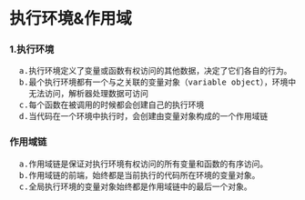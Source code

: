 <h1>执行环境&作用域</h1>
<h3>1.执行环境</h3>
<pre>
  a.执行环境定义了变量或函数有权访问的其他数据，决定了它们各自的行为。
  b.最个执行环境都有一个与之关联的变量对象（variable object），环境中定义的所有变量和函数都保存在这个对象中，编写代码
    无法访问，解析器处理数据可访问
  c.每个函数在被调用的时候都会创建自己的执行环境
  d.当代码在一个环境中执行时，会创建由变量对象构成的一个作用域链
</pre>
<h3>作用域链</h3>
<pre>
  a.作用域链是保证对执行环境有权访问的所有变量和函数的有序访问。
  b.作用域链的前端，始终都是当前执行的代码所在环境的变量对象。
  c.全局执行环境的变量对象始终都是作用域链中的最后一个对象。
</pre>
